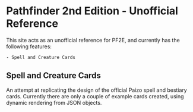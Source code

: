 # Pathfinder 2nd Edition - Unofficial Reference

This site acts as an unofficial reference for PF2E, and currently has the following features:

    - Spell and Creature Cards

## Spell and Creature Cards

An attempt at replicating the design of the official Paizo spell and bestiary cards.
Currently there are only a couple of example cards created, using dynamic rendering from JSON objects.
